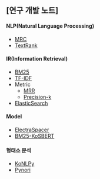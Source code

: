 ## [연구 개발 노트]

#### NLP(Natural Language Processing)
- [MRC](https://github.com/jaeyeongs/research-develpoment/tree/main/NLP/MRC)
- [TextRank](https://github.com/jaeyeongs/research-develpoment/tree/main/NLP/TextRank)

#### IR(Information Retrieval)
- [BM25](https://github.com/jaeyeongs/research-develpoment/tree/main/IR/BM25)
- [TF-IDF](https://github.com/jaeyeongs/research-develpoment/tree/main/IR/TF-IDF)
- Metric
  - [MRR](https://github.com/jaeyeongs/research-develpoment/tree/main/IR/metric/mrr)
  - [Precision-k](https://github.com/jaeyeongs/research-develpoment/tree/main/IR/metric/precisionk)
- [ElasticSearch](https://github.com/jaeyeongs/research-develpoment/tree/main/IR/ElasticSearch)

#### Model
- [ElectraSpacer](https://github.com/jaeyeongs/research-develpoment/tree/main/Model/ElectraSpacer)
- [BM25-KoSBERT]()

#### 형태소 분석
- [KoNLPy](https://github.com/jaeyeongs/research-develpoment/tree/main/%ED%98%95%ED%83%9C%EC%86%8C%20%EB%B6%84%EC%84%9D/konlpy)
- [Pynori](https://github.com/jaeyeongs/research-develpoment/tree/main/%ED%98%95%ED%83%9C%EC%86%8C%20%EB%B6%84%EC%84%9D/pynori)
